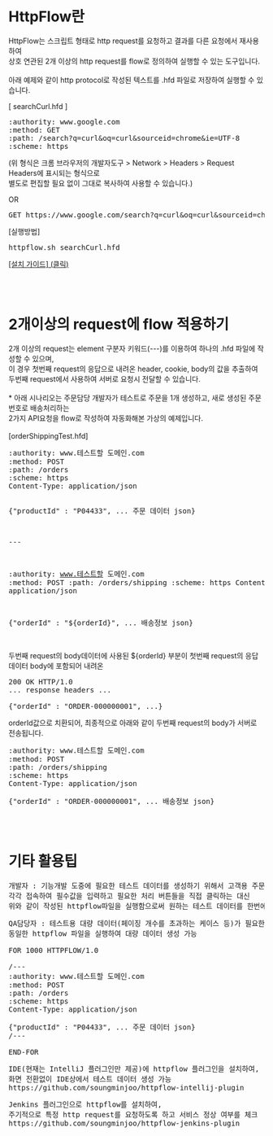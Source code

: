 <h1>HttpFlow란</h1>
HttpFlow는 스크립트 형태로 http request를 요청하고 결과를 다른 요청에서 재사용하여<br/>
상호 연관된 2개 이상의 http request를 flow로 정의하여 실행할 수 있는 도구입니다.<br/>
<br/>
아래 예제와 같이 http protocol로 작성된 텍스트를 .hfd 파일로 저장하여 실행할 수 있습니다.<br/>

[ searchCurl.hfd ]
<pre>
:authority: www.google.com
:method: GET
:path: /search?q=curl&oq=curl&sourceid=chrome&ie=UTF-8
:scheme: https
</pre>
(위 형식은 크롬 브라우저의 개발자도구 > Network > Headers > Request Headers에 표시되는 형식으로<br/>
 별도로 편집할 필요 없이 그대로 복사하여 사용할 수 있습니다.)<br/>

OR

<pre>
GET https://www.google.com/search?q=curl&oq=curl&sourceid=chrome&ie=UTF-8 HTTP/1.0
</pre>

[실행방법]
<pre>
httpflow.sh searchCurl.hfd
</pre>

[[설치 가이드] (클릭)](https://github.com/soungminjoo/httpflow-console#%EC%84%A4%EC%B9%98%EB%B0%A9%EB%B2%95)

<br/><br/>
<h1>2개이상의 request에 flow 적용하기</h1>
2개 이상의 request는 element 구분자 키워드(---)를 이용하여 하나의 .hfd 파일에 작성할 수 있으며,<br/>
이 경우 첫번째 request의 응답으로 내려온 header, cookie, body의 값을 추출하여<br/>
두번째 request에서 사용하여 서버로 요청시 전달할 수 있습니다.<br/>
<br/>
* 아래 시나리오는 주문담당 개발자가 테스트로 주문을 1개 생성하고, 새로 생성된 주문번호로 배송처리하는<br/>
  2가지 API요청을 flow로 작성하여 자동화해본 가상의 예제입니다.<br/>
<br/>
[orderShippingTest.hfd]
<pre>
:authority: www.테스트할 도메인.com
:method: POST
:path: /orders
:scheme: https
Content-Type: application/json

{"productId" : "P04433", ... 주문 데이터 json}

\---

:authority: www.테스트할 도메인.com
:method: POST
:path: /orders/shipping
:scheme: https
Content-Type: application/json

{"orderId" : "${orderId}", ... 배송정보 json}</pre>
<br/>
두번째 request의 body데이터에 사용된 ${orderId} 부분이 첫번째 request의 응답데이터 body에 포함되어 내려온<br/>
<pre>
200 OK HTTP/1.0
... response headers ...

{"orderId" : "ORDER-000000001", ...}
</pre>
orderId값으로 치환되어, 최종적으로 아래와 같이 두번째 request의 body가 서버로 전송됩니다.<br/>
<pre>
:authority: www.테스트할 도메인.com
:method: POST
:path: /orders/shipping
:scheme: https
Content-Type: application/json

{"orderId" : "ORDER-000000001", ... 배송정보 json}</pre>
<br/>
<br/>
<h1>기타 활용팁</h1>
<pre>
개발자 : 기능개발 도중에 필요한 테스트 데이터를 생성하기 위해서 고객용 주문화면과 판매자용 어드민화면을
각각 접속하여 필수값을 입력하고 필요한 처리 버튼들을 직접 클릭하는 대신
위와 같이 작성된 httpflow파일을 실행함으로써 원하는 테스트 데이터를 한번에 생성 가능
</pre>

<pre>
QA담당자 : 테스트용 대량 데이터(페이징 개수를 초과하는 케이스 등)가 필요한 경우 아래와 같이 반복문의 형태로
동일한 httpflow 파일을 실행하여 대량 데이터 생성 가능

FOR 1000 HTTPFLOW/1.0

/---
:authority: www.테스트할 도메인.com
:method: POST
:path: /orders
:scheme: https
Content-Type: application/json

{"productId" : "P04433", ... 주문 데이터 json}
/---

END-FOR
</pre>

<pre>
IDE(현재는 IntelliJ 플러그인만 제공)에 httpflow 플러그인을 설치하여, 
화면 전환없이 IDE상에서 테스트 데이터 생성 가능
https://github.com/soungminjoo/httpflow-intellij-plugin
</pre>

<pre>
Jenkins 플러그인으로 httpflow를 설치하여,
주기적으로 특정 http request를 요청하도록 하고 서비스 정상 여부를 체크
https://github.com/soungminjoo/httpflow-jenkins-plugin
</pre>
